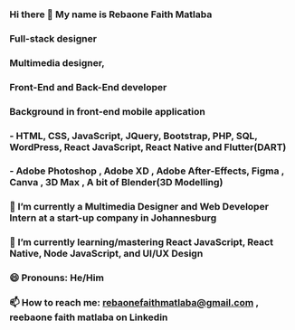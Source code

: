 ### Hi there 👋 My name is Rebaone Faith Matlaba 
### Full-stack designer 
### Multimedia designer, 
### Front-End and Back-End developer  
### Background in front-end mobile application 
### - HTML, CSS, JavaScript, JQuery, Bootstrap, PHP, SQL, WordPress, React JavaScript, React Native and Flutter(DART)
### - Adobe Photoshop , Adobe XD , Adobe After-Effects, Figma , Canva , 3D Max , A bit of Blender(3D Modelling)

### 🔭 I’m currently a Multimedia Designer and Web Developer Intern at a start-up company in Johannesburg
### 🌱 I’m currently learning/mastering React JavaScript, React Native, Node JavaScript, and UI/UX Design
### 😄 Pronouns: He/Him
### 📫 How to reach me: rebaonefaithmatlaba@gmail.com , reebaone faith matlaba on Linkedin

<!--
**faithseasonsdesign/faithseasonsdesign** is a ✨ _special_ ✨ repository because its `README.md` (this file) appears on your GitHub profile.

Here are some ideas to get you started:

- 🔭 I’m currently a Multimedia Designer and Web Developer Intern at a start-up company in Johannesburg, Rivonia Sandton ...
- 🌱 I’m currently learning/mastering React JavaScript, React Native, Node JavaScript, and UI/UX Design because I believe there is so much to learn as far as technologies and frameworks are concerned ...
- 👯 I’m looking to collaborate on FinTech projects, Hackathons, and any cool stuff that involves design and development...
- 🤔 I’m looking for help with finding a junior position/internship that is aligned with what I do, Web Development and UI/UX design ...
- 💬 Ask me about ...
- 📫 How to reach me: rebaonefaithmatlaba@gmail.com , reebaone faith matlaba on Linkedin ...
- 😄 Pronouns: He/Him ...
- ⚡ Fun fact: I started designing when I was doing grade 7 when I got my first laptop, my aunt's boyfriend at the time was a graphic designer and he installed Adobe Photoshop put tutorials on my laptop, and told me whenever I got bored from playing video games I should try learning some cool stuff he put on my laptop, LOL I remember opening Adobe Photoshop and I was like what is this blank program supposed to do, then I remember he told me to watch the tutorials  ...
-->
